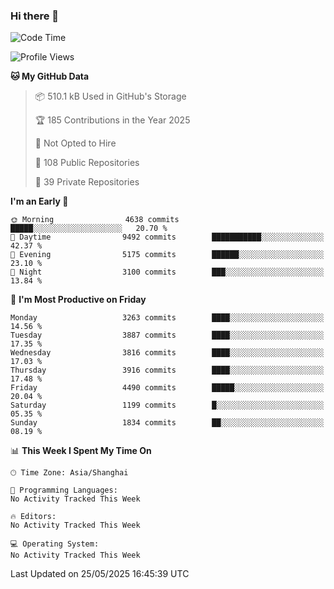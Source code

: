 ### Hi there 👋

<!--
**qbosen/qbosen** is a ✨ _special_ ✨ repository because its `README.md` (this file) appears on your GitHub profile.

Here are some ideas to get you started:

- 🔭 I’m currently working on ...
- 🌱 I’m currently learning ...
- 👯 I’m looking to collaborate on ...
- 🤔 I’m looking for help with ...
- 💬 Ask me about ...
- 📫 How to reach me: ...
- 😄 Pronouns: ...
- ⚡ Fun fact: ...
-->

<!--START_SECTION:waka-->
![Code Time](http://img.shields.io/badge/Code%20Time-2%2C111%20hrs%2036%20mins-blue)

![Profile Views](http://img.shields.io/badge/Profile%20Views-0-blue)

**🐱 My GitHub Data** 

> 📦 510.1 kB Used in GitHub's Storage 
 > 
> 🏆 185 Contributions in the Year 2025
 > 
> 🚫 Not Opted to Hire
 > 
> 📜 108 Public Repositories 
 > 
> 🔑 39 Private Repositories 
 > 
**I'm an Early 🐤** 

```text
🌞 Morning                4638 commits        █████░░░░░░░░░░░░░░░░░░░░   20.70 % 
🌆 Daytime                9492 commits        ███████████░░░░░░░░░░░░░░   42.37 % 
🌃 Evening                5175 commits        ██████░░░░░░░░░░░░░░░░░░░   23.10 % 
🌙 Night                  3100 commits        ███░░░░░░░░░░░░░░░░░░░░░░   13.84 % 
```
📅 **I'm Most Productive on Friday** 

```text
Monday                   3263 commits        ████░░░░░░░░░░░░░░░░░░░░░   14.56 % 
Tuesday                  3887 commits        ████░░░░░░░░░░░░░░░░░░░░░   17.35 % 
Wednesday                3816 commits        ████░░░░░░░░░░░░░░░░░░░░░   17.03 % 
Thursday                 3916 commits        ████░░░░░░░░░░░░░░░░░░░░░   17.48 % 
Friday                   4490 commits        █████░░░░░░░░░░░░░░░░░░░░   20.04 % 
Saturday                 1199 commits        █░░░░░░░░░░░░░░░░░░░░░░░░   05.35 % 
Sunday                   1834 commits        ██░░░░░░░░░░░░░░░░░░░░░░░   08.19 % 
```


📊 **This Week I Spent My Time On** 

```text
🕑︎ Time Zone: Asia/Shanghai

💬 Programming Languages: 
No Activity Tracked This Week

🔥 Editors: 
No Activity Tracked This Week

💻 Operating System: 
No Activity Tracked This Week
```


 Last Updated on 25/05/2025 16:45:39 UTC
<!--END_SECTION:waka-->
